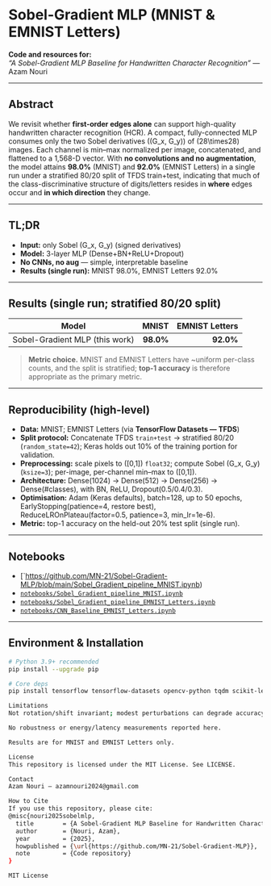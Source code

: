 # Sobel-Gradient MLP (MNIST & EMNIST Letters)

**Code and resources for:**  
*“A Sobel-Gradient MLP Baseline for Handwritten Character Recognition”* — Azam Nouri

---

## Abstract
We revisit whether **first-order edges alone** can support high-quality handwritten character recognition (HCR). A compact, fully-connected MLP consumes only the two Sobel derivatives \((G_x, G_y)\) of \(28\times28\) images. Each channel is min–max normalized per image, concatenated, and flattened to a 1,568-D vector. With **no convolutions and no augmentation**, the model attains **98.0%** (MNIST) and **92.0%** (EMNIST Letters) in a single run under a stratified 80/20 split of TFDS train+test, indicating that much of the class-discriminative structure of digits/letters resides in **where** edges occur and **in which direction** they change.

---

## TL;DR
- **Input:** only Sobel \(G_x, G_y\) (signed derivatives)  
- **Model:** 3-layer MLP (Dense+BN+ReLU+Dropout)  
- **No CNNs, no aug** — simple, interpretable baseline  
- **Results (single run):** MNIST 98.0%, EMNIST Letters 92.0%

---

## Results (single run; stratified 80/20 split)
| Model | MNIST | EMNIST Letters |
|---|---:|---:|
| Sobel-Gradient MLP (this work) | **98.0%** | **92.0%** |

> **Metric choice.** MNIST and EMNIST Letters have ~uniform per-class counts, and the split is stratified; **top-1 accuracy** is therefore appropriate as the primary metric.

---

## Reproducibility (high-level)
- **Data:** MNIST; EMNIST Letters (via **TensorFlow Datasets — TFDS**)
- **Split protocol:** Concatenate TFDS `train+test` → stratified 80/20 (`random_state=42`); Keras holds out 10% of the training portion for validation.
- **Preprocessing:** scale pixels to \([0,1]\) `float32`; compute Sobel \(G_x, G_y\) (`ksize=3`); per-image, per-channel min–max to \([0,1]\).
- **Architecture:** Dense(1024) → Dense(512) → Dense(256) → Dense(#classes), with BN, ReLU, Dropout(0.5/0.4/0.3).
- **Optimisation:** Adam (Keras defaults), batch=128, up to 50 epochs, EarlyStopping(patience=4, restore best), ReduceLROnPlateau(factor=0.5, patience=3, min_lr=1e-6).
- **Metric:** top-1 accuracy on the held-out 20% test split (single run).

---

## Notebooks
- [`https://github.com/MN-21/Sobel-Gradient-MLP/blob/main/Sobel_Gradient_pipeline_MNIST.ipynb)  
- [`notebooks/Sobel_Gradient_pipeline_MNIST.ipynb`](notebooks/Sobel_Gradient_pipeline_MNIST.ipynb)  
- [`notebooks/Sobel_Gradient_pipeline_EMNIST_Letters.ipynb`](notebooks/Sobel_Gradient_pipeline_EMNIST_Letters.ipynb)  
- [`notebooks/CNN_Baseline_EMNIST_Letters.ipynb`](notebooks/CNN_Baseline_EMNIST_Letters.ipynb)

---

## Environment & Installation
```bash
# Python 3.9+ recommended
pip install --upgrade pip

# Core deps
pip install tensorflow tensorflow-datasets opencv-python tqdm scikit-learn numpy

Limitations
Not rotation/shift invariant; modest perturbations can degrade accuracy.

No robustness or energy/latency measurements reported here.

Results are for MNIST and EMNIST Letters only.

License
This repository is licensed under the MIT License. See LICENSE.

Contact
Azam Nouri — azamnouri2024@gmail.com

How to Cite
If you use this repository, please cite:
@misc{nouri2025sobelmlp,
  title        = {A Sobel-Gradient MLP Baseline for Handwritten Character Recognition},
  author       = {Nouri, Azam},
  year         = {2025},
  howpublished = {\url{https://github.com/MN-21/Sobel-Gradient-MLP}},
  note         = {Code repository}
}

MIT License
